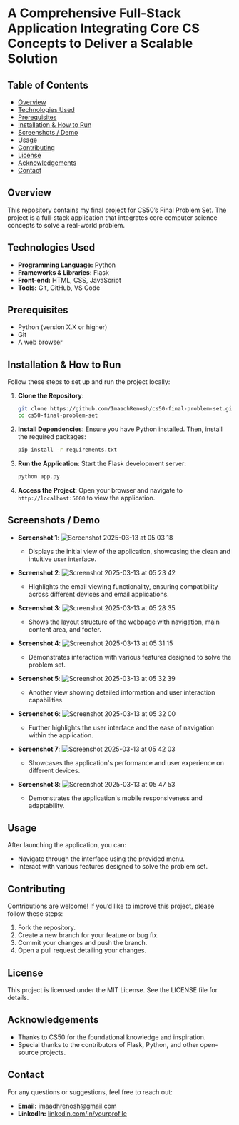 # A Comprehensive Full-Stack Application Integrating Core CS Concepts to Deliver a Scalable Solution

## Table of Contents
- [Overview](#overview)
- [Technologies Used](#technologies-used)
- [Prerequisites](#prerequisites)
- [Installation & How to Run](#installation--how-to-run)
- [Screenshots / Demo](#screenshots--demo)
- [Usage](#usage)
- [Contributing](#contributing)
- [License](#license)
- [Acknowledgements](#acknowledgements)
- [Contact](#contact)

## Overview
This repository contains my final project for CS50’s Final Problem Set. The project is a full-stack application that integrates core computer science concepts to solve a real-world problem.

## Technologies Used
- **Programming Language:** Python
- **Frameworks & Libraries:** Flask
- **Front-end:** HTML, CSS, JavaScript
- **Tools:** Git, GitHub, VS Code

## Prerequisites
- Python (version X.X or higher)
- Git
- A web browser

## Installation & How to Run
Follow these steps to set up and run the project locally:

1. **Clone the Repository**:
    ```sh
    git clone https://github.com/ImaadhRenosh/cs50-final-problem-set.git
    cd cs50-final-problem-set
    ```

2. **Install Dependencies**: Ensure you have Python installed. Then, install the required packages:
    ```sh
    pip install -r requirements.txt
    ```

3. **Run the Application**: Start the Flask development server:
    ```sh
    python app.py
    ```

4. **Access the Project**: Open your browser and navigate to `http://localhost:5000` to view the application.

## Screenshots / Demo
- **Screenshot 1**: 
  ![Screenshot 2025-03-13 at 05 03 18](https://github.com/user-attachments/assets/72a9eca8-e90b-4a1c-994f-1d5bed16beb9)
  - Displays the initial view of the application, showcasing the clean and intuitive user interface.


- **Screenshot 2**:
  ![Screenshot 2025-03-13 at 05 23 42](https://github.com/user-attachments/assets/677680ee-49bb-41e5-86f4-04942f275a07)
  - Highlights the email viewing functionality, ensuring compatibility across different devices and email applications.


- **Screenshot 3**:
  ![Screenshot 2025-03-13 at 05 28 35](https://github.com/user-attachments/assets/5168e254-ef9e-44d5-b577-eac825c1ecda)
  - Shows the layout structure of the webpage with navigation, main content area, and footer.


- **Screenshot 4**:
  ![Screenshot 2025-03-13 at 05 31 15](https://github.com/user-attachments/assets/8ac82f68-da8e-4de0-ba9b-447955caf3c6)
  - Demonstrates interaction with various features designed to solve the problem set.


- **Screenshot 5**:
  ![Screenshot 2025-03-13 at 05 32 39](https://github.com/user-attachments/assets/5ca23136-125c-4790-a46e-eaf96c699bed)
  - Another view showing detailed information and user interaction capabilities.


- **Screenshot 6**:
  ![Screenshot 2025-03-13 at 05 32 00](https://github.com/user-attachments/assets/49fc717b-60fd-4020-b9f5-e96afa23e165)
  - Further highlights the user interface and the ease of navigation within the application.


- **Screenshot 7**:
  ![Screenshot 2025-03-13 at 05 42 03](https://github.com/user-attachments/assets/dc5ee1c1-66cb-406a-b6bf-d51dead701f7)
  - Showcases the application's performance and user experience on different devices.


- **Screenshot 8**:
  ![Screenshot 2025-03-13 at 05 47 53](https://github.com/user-attachments/assets/e231efeb-1805-4513-b884-0445a11cf6ae)
  - Demonstrates the application's mobile responsiveness and adaptability.

## Usage
After launching the application, you can:
- Navigate through the interface using the provided menu.
- Interact with various features designed to solve the problem set.

## Contributing
Contributions are welcome! If you’d like to improve this project, please follow these steps:
1. Fork the repository.
2. Create a new branch for your feature or bug fix.
3. Commit your changes and push the branch.
4. Open a pull request detailing your changes.

## License
This project is licensed under the MIT License. See the LICENSE file for details.

## Acknowledgements
- Thanks to CS50 for the foundational knowledge and inspiration.
- Special thanks to the contributors of Flask, Python, and other open-source projects.

## Contact
For any questions or suggestions, feel free to reach out:
- **Email:** imaadhrenosh@gmail.com
- **LinkedIn:** [linkedin.com/in/yourprofile](linkedin.com/in/yourprofile)

